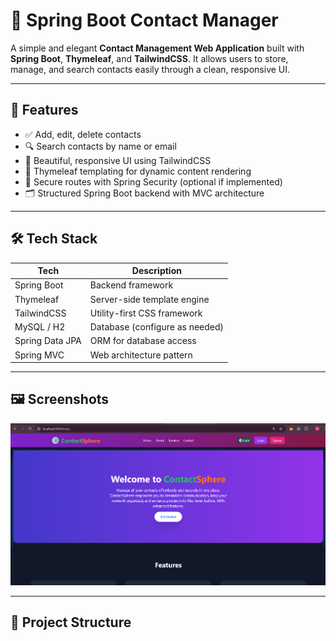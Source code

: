 # 📇 Spring Boot Contact Manager

A simple and elegant **Contact Management Web Application** built with **Spring Boot**, **Thymeleaf**, and **TailwindCSS**. It allows users to store, manage, and search contacts easily through a clean, responsive UI.

---

## 🚀 Features

- ✅ Add, edit, delete contacts
- 🔍 Search contacts by name or email
- 🎨 Beautiful, responsive UI using TailwindCSS
- 🌿 Thymeleaf templating for dynamic content rendering
- 🔐 Secure routes with Spring Security (optional if implemented)
- 🗂️ Structured Spring Boot backend with MVC architecture

---

## 🛠 Tech Stack

| Tech         | Description                  |
|--------------|------------------------------|
| Spring Boot  | Backend framework            |
| Thymeleaf    | Server-side template engine  |
| TailwindCSS  | Utility-first CSS framework  |
| MySQL / H2   | Database (configure as needed) |
| Spring Data JPA | ORM for database access  |
| Spring MVC   | Web architecture pattern     |

---

## 🖼️ Screenshots

![image alt](https://github.com/TejasParkhe-47/ContactSphere2/blob/main/scmshots1.png?raw=true)


---

## 📂 Project Structure

